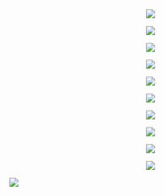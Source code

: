 　<p align="center">![](https://komarev.com/ghpvc/?username=2ft-high&label=✦&color=E593AD)</p>

<p align="center">
  <img src="https://64.media.tumblr.com/e8d4f02d7a3c4e5ca57825390f5b388b/62fc88b4e70dae99-59/s1280x1920/c217eb9d27873ebbc6f74921c4f62f119c46e291.pnj"
</p>

<p align="center">
  <img src="https://64.media.tumblr.com/2adae3f978a65f521b9507d799411aec/439b1bd07582a308-58/s640x960/f937a8db7b0e0475e19ed22613383c7f7aeb9197.pnj" />
</p>

<p align="center">
  <img src="https://64.media.tumblr.com/0337a60a5d3c48d3b0d6664e8d814c4a/4b0c8bc438f3c53f-25/s400x600/0ec9202ccc3b2e295ae2265ae6539ca0aca6d9c0.pnj" />
</p>

<p align="center">
  <img src="https://64.media.tumblr.com/4b3929dbc578402e283d3384ce21759e/4b0c8bc438f3c53f-2b/s640x960/1ee26c49a093cbf7e765c89e6761d7885c39ff7d.pnj" />
</p>

<p align="center">
  <img src="https://64.media.tumblr.com/513962645de4908ce0b3396b00a71b50/4b0c8bc438f3c53f-0d/s400x600/6eb00f1a36a97cd3e8f6f74317b2c1ab8ac365a6.pnj" />
</p>

<p align="center">
  <img src="https://64.media.tumblr.com/24810a5077b55c9980bbee005edca46c/46925a9bcc7d49b4-bf/s1280x1920/9006ac712b703a21bd8b6436e445d5d78e7100e1.pnj" />
</p>

<p align="center">
  <img src="https://64.media.tumblr.com/3c7c7685e9687c2c5c45cce24a7a1edc/c7ade088c5ba2f86-8e/s400x600/b350713a3f5caa282d596a578579ffa0436e0e2f.pnj" />
</p>

<p align="center">
  <img src="https://64.media.tumblr.com/2adae3f978a65f521b9507d799411aec/439b1bd07582a308-58/s640x960/f937a8db7b0e0475e19ed22613383c7f7aeb9197.pnj" />
</p>

<p align="center">
  <img src="https://64.media.tumblr.com/a220ee2a46740c442dc51a74ce467f3f/bf78766e1fb1cbb8-06/s640x960/ad27d96c2c14dbebb56e3667b3658c42b62ccbfb.pnj" />
</p>

![](https://komarev.com/ghpvc/?username=2ft-high&label=✦&color=E593AD)
